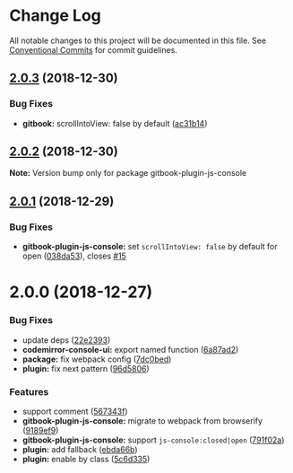 # Change Log

All notable changes to this project will be documented in this file.
See [Conventional Commits](https://conventionalcommits.org) for commit guidelines.

## [2.0.3](https://github.com/azu/gitbook-plugin-js-console/compare/v2.0.2...v2.0.3) (2018-12-30)


### Bug Fixes

* **gitbook:** scrollIntoView: false by default ([ac31b14](https://github.com/azu/gitbook-plugin-js-console/commit/ac31b14))





## [2.0.2](https://github.com/azu/gitbook-plugin-js-console/compare/v2.0.1...v2.0.2) (2018-12-30)

**Note:** Version bump only for package gitbook-plugin-js-console





## [2.0.1](https://github.com/azu/gitbook-plugin-js-console/compare/v2.0.0...v2.0.1) (2018-12-29)


### Bug Fixes

* **gitbook-plugin-js-console:** set `scrollIntoView: false` by default for open ([038da53](https://github.com/azu/gitbook-plugin-js-console/commit/038da53)), closes [#15](https://github.com/azu/gitbook-plugin-js-console/issues/15)





# 2.0.0 (2018-12-27)


### Bug Fixes

* update deps ([22e2393](https://github.com/azu/gitbook-plugin-js-console/commit/22e2393))
* **codemirror-console-ui:** export named function ([6a87ad2](https://github.com/azu/gitbook-plugin-js-console/commit/6a87ad2))
* **package:** fix webpack config ([7dc0bed](https://github.com/azu/gitbook-plugin-js-console/commit/7dc0bed))
* **plugin:** fix next pattern ([96d5806](https://github.com/azu/gitbook-plugin-js-console/commit/96d5806))


### Features

* support <!-- js-console --> comment ([567343f](https://github.com/azu/gitbook-plugin-js-console/commit/567343f))
* **gitbook-plugin-js-console:** migrate to webpack from browserify ([9189ef9](https://github.com/azu/gitbook-plugin-js-console/commit/9189ef9))
* **gitbook-plugin-js-console:** support `js-console:closed|open` ([791f02a](https://github.com/azu/gitbook-plugin-js-console/commit/791f02a))
* **plugin:** add fallback ([ebda66b](https://github.com/azu/gitbook-plugin-js-console/commit/ebda66b))
* **plugin:** enable by class ([5c6d335](https://github.com/azu/gitbook-plugin-js-console/commit/5c6d335))
